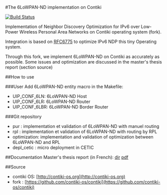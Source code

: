 #The 6LoWPAN-ND implementation on Contiki

[![Build Status](https://travis-ci.org/sdefauw/contiki.svg?branch=pur)](https://travis-ci.org/sdefauw/contiki)

Implementation of Neighbor Discovery Optimization for IPv6 over Low-Power Wireless Personal Area Networks on Contiki operating system (fork).

Integration is based on [RFC6775](http://tools.ietf.org/html/rfc6775) to optimize IPv6 NDP this tiny Operating system.

Through this fork, we implement 6LoWPAN-ND on Contiki as accurately as possible. Some issues and optimization are discussed in the master's thesis report (section source)

##How to use

###User
Add 6LoWPAN-ND entity macro in the Makefile:

* UIP_CONF_6LN: 6LoWPAN-ND Host
* UIP_CONF_6LR: 6LoWPAN-ND Router
* UIP_CONF_6LBR: 6LoWPAN-ND Border Router

###Git repository

* pur : implementation et validation of 6LoWPAN-ND with manuel routing
* rpl : implementation et validation of 6LoWPAN-ND with routing by RPL
* optimization: implementation and validation of optimization between 6LoWPAN-ND and RPL
* depl_cetic : micro deployment in CETIC


##Documentation
Master's thesis report (in French): [dir](https://bitbucket.org/sdefauw/memoire/) [pdf](https://bytebucket.org/sdefauw/memoire/raw/bbcea8351661e62f5aecf97bc66a58536f79fc39/me%CC%81moire.pdf)


##Source
* contiki OS: [http://contiki-os.org](http://contiki-os.org)
* fork : [https://github.com/contiki-os/contiki](https://github.com/contiki-os/contiki)
